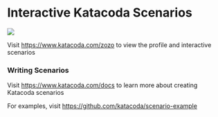 # Interactive Katacoda Scenarios

[![](http://shields.katacoda.com/katacoda/zozo/count.svg)](https://www.katacoda.com/zozo "Get your profile on Katacoda.com")

Visit https://www.katacoda.com/zozo to view the profile and interactive scenarios

### Writing Scenarios
Visit https://www.katacoda.com/docs to learn more about creating Katacoda scenarios

For examples, visit https://github.com/katacoda/scenario-example
